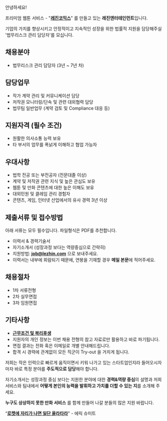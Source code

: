 안녕하세요!

프리미엄 웹툰 서비스 - "**[레진코믹스](http://www.lezhin.com)**" 를 만들고 있는 **레진엔터테인먼트**입니다.

기업의 가치를 향상시키고 안정적이고 지속적인 성장을 위한 법률적 지원을 담당해주실 '법무리스크 관리 담당자'를 모십니다.


## 채용분야

- 법무리스크 관리 담당자 (3년 ~ 7년 차)


## 담당업무

- 작가 계약 관리 및 커뮤니케이션 담당
- 저작권 모니터링/단속 및 관련 대외협력 담당
- 법무팀 일반업무 (계약 검토 및 Compliance 대응 등) 


## 지원자격 (필수 조건)

- 원활한 의사소통 능력 보유
- 타 부서의 업무를 폭넑게 이해하고 협업 가능자


## 우대사항

- 법학 전공 또는 부전공자 (전문대졸 이상) 
- 계약 및 저작권 관련 지식 및 높은 관심도 보유 
- 웹툰 및 만화 콘텐츠에 대한 높은 이해도 보유 
- 대외민원 및 클레임 관리 경험자  
- 콘텐츠, 게임, 인터넷 산업에서의 유사 경력 3년 이상 


## 제출서류 및 접수방법

아래 서류는 모두 필수입니다. 파일형식은 PDF를 추천합니다.

- 이력서 & 경력기술서 
- 자기소개서 (성장과정 보다는 역량중심으로 간략히)
- 지원방법: **job@lezhin.com** 으로 보내주세요. 
- 이력서는 내부에 회람되기 때문에, 연봉을 기재할 경우 **메일 본문**에 적어주세요.


## 채용절차 

- 1차 서류전형
- 2차 실무면접 
- 3차 임원면접 


## 기타사항 
- [**근무조건 및 복리후생**](https://github.com/lezhin/apply/blob/master/README.md)
- 지원자의 개인 정보는 이번 채용 전형의 참고 자료로만 활용하고 바로 파기됩니다.
- 면접 결과는 전화 혹은 이메일로 개별 안내해드립니다.
- 합격 시 경력에 관계없이 모든 직군이 Try-out 을 거치게 됩니다. 


저희는 작은 인력으로 빠르게 움직이면서 키워 나가고 있는 스타트업인지라 들어오시자마자 바로 특정 분야를 **주도적으로 담당**해야 합니다. 

자기소개서는 성장과정 중심 보다는 지원한 분야에 대한 **경력&역량 중심**의 설명과 저희 서비스와 팀내에서 **어떻게 본인의 능력을 발휘하고 가치를 더할 수 있는 지**를 소개해 주세요.

**누구도 상상하지 못한 만화 서비스** 를 함께 만들어 나갈 분들의 많은 지원 바랍니다.


“[**로켓에 자리가 나면 일단 올라타라**](http://estima.wordpress.com/2012/05/28/sheryl/)" - 에릭 슈미트